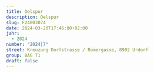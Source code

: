 ```yaml
---
title: Oelspur
description: Oelspur
slug: F24003074
date: 2024-03-20T17:46:00+02:00
jahr:
  - 2024
number: "2024|7"
street: Kreuzung Dorfstrasse / Römergasse, 8902 Urdorf
group: BAG T1
draft: false
---
```

